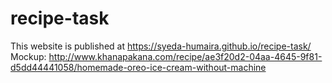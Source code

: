 # recipe-task
This website is published at https://syeda-humaira.github.io/recipe-task/
Mockup: http://www.khanapakana.com/recipe/ae3f20d2-04aa-4645-9f81-d5dd44441058/homemade-oreo-ice-cream-without-machine
